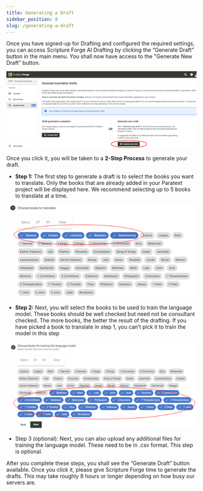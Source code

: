 ```yaml
---
title: Generating a Draft
sidebar_position: 8
slug: /generating-a-draft
---
```




Once you have signed-up for Drafting and configured the required settings, you can access Scripture Forge AI Drafting by clicking the “Generate Draft” button in the main menu. You shall now have access to the "Generate New Draft” button.


![](./1574993447.png)


Once you click it, you will be taken to a **2-Step Process** to generate your draft.

- **Step 1:** The first step to generate a draft is to select the books you want to translate. Only the books that are already added in your Paratext project will be displayed here. We recommend selecting up to 5 books to translate at a time.

![](./736001719.png)

- **Step 2:** Next, you will select the books to be used to train the language model. These books should be well checked but need not be consultant checked. The more books, the better the result of the drafting. If you have picked a book to translate in step 1, you can’t pick it to train the model in this step

![](./1046606413.png)

- Step 3 (optional): Next, you can also upload any additional files for training the language model. These need to be in .csv format. This step is optional.

After you complete these steps, you shall see the “Generate Draft” button available. Once you click it, please give Scripture Forge time to generate the drafts. This may take roughly 8 hours or longer depending on how busy our servers are.

